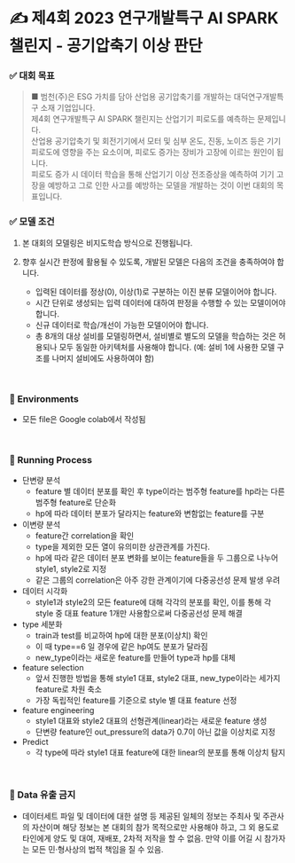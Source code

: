 # ✍ 제4회 2023 연구개발특구 AI SPARK 챌린지 - 공기압축기 이상 판단

### ✅ 대회 목표

> ■ 범천(주)은 ESG 가치를 담아 산업용 공기압축기를 개발하는 대덕연구개발특구 소재 기업입니다.<br>
제4회 연구개발특구 AI SPARK 챌린지는 산업기기 피로도를 예측하는 문제입니다. <br>산업용 공기압축기 및 회전기기에서 모터 및 심부 온도, 진동, 노이즈 등은 기기 피로도에 영향을 주는 요소이며, 피로도 증가는 장비가 고장에 이르는 원인이 됩니다.<br>
피로도 증가 시 데이터 학습을 통해 산업기기 이상 전조증상을 예측하여 기기 고장을 예방하고 그로 인한 사고를 예방하는 모델을 개발하는 것이 이번 대회의 목표입니다.
>

### ✅ 모델 조건
1. 본 대회의 모델링은 비지도학습 방식으로 진행됩니다.

2. 향후 실시간 판정에 활용될 수 있도록, 개발된 모델은 다음의 조건을 충족하여야 합니다.

    - 입력된 데이터를 정상(0), 이상(1)로 구분하는 이진 분류 모델이어야 합니다.
    - 시간 단위로 생성되는 입력 데이터에 대하여 판정을 수행할 수 있는 모델이어야 합니다.
    - 신규 데이터로 학습/개선이 가능한 모델이어야 합니다.
    - 총 8개의 대상 설비를 모델링하면서, 설비별로 별도의 모델을 학습하는 것은 허용되나 모두 동일한 아키텍처를 사용해야 합니다.
    (예: 설비 1에 사용한 모델 구조를 나머지 설비에도 사용하여야 함)

<br>

### 📌 Environments
- 모든 file은 Google colab에서 작성됨

<br>

### 📌 Running Process
- 단변량 분석
    - feature 별 데이터 분포를 확인 후 type이라는 범주형 feature를 hp라는 다른 범주형 feature로 단순화
    - hp에 따라 데이터 분포가 달라지는 feature와 변함없는 feature를 구분
- 이변량 분석
    - feature간 correlation을 확인
    - type을 제외한 모든 열이 유의미한 상관관계를 가진다.
    - hp에 따라 같은 데이터 분포 변화를 보이는 feature들을 두 그룹으로 나누어 style1, style2로 지정
    - 같은 그룹의 correlation은 아주 강한 관계이기에 다중공선성 문제 발생 우려
- 데이터 시각화
    - style1과 style2의 모든 feature에 대해 각각의 분포를 확인, 이를 통해 각 style 중 대표 feature 1개만 사용함으로써 다중공선성 문제 해결
- type 세분화 
    - train과 test를 비교하여 hp에 대한 분포(이상치) 확인
    - 이 때 type==6 일 경우에 같은 hp여도 분포가 달라짐
    - new_type이라는 새로운 feature를 만들어 type과 hp를 대체
- feature selection
    - 앞서 진행한 방법을 통해 style1 대표, style2 대표, new_type이라는 세가지 feature로 차원 축소
    - 가장 독립적인 feature를 기준으로 style 별 대표 feature 선정
- feature engineering
    - style1 대표와 style2 대표의 선형관계(linear)라는 새로운 feature 생성
    - 단변량 feature인 out_pressure의 data가 0.7이 아닌 값을 이상치로 지정
- Predict
    - 각 type에 따라 style1 대표 feature에 대한 linear의 분포를 통해 이상치 탐지
  
<br>

### 📌 Data 유출 금지
- 데이터세트 파일 및 데이터에 대한 설명 등 제공된 일체의 정보는 주최사 및 주관사의 자산이며 해당 정보는 본 대회의 참가 목적으로만 사용해야 하고, 그 외 용도로 타인에게 양도 및 대여, 재배포, 2차적 저작을 할 수 없음. 만약 이를 어길 시 참가자는 모든 민·형사상의 법적 책임을 질 수 있음.
